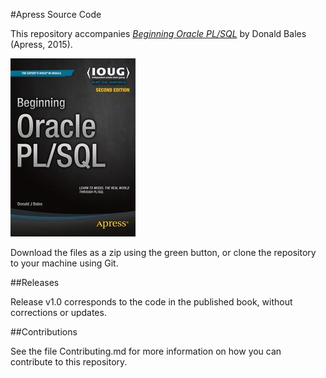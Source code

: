 #Apress Source Code

This repository accompanies [*Beginning Oracle PL/SQL*](http://www.apress.com/9781484207383) by Donald Bales (Apress, 2015).

![Cover image](9781484207383.jpg)

Download the files as a zip using the green button, or clone the repository to your machine using Git.

##Releases

Release v1.0 corresponds to the code in the published book, without corrections or updates.

##Contributions

See the file Contributing.md for more information on how you can contribute to this repository.
